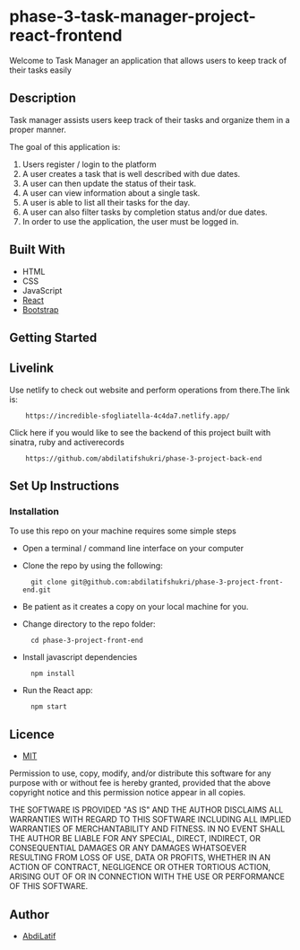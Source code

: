 # phase-3-task-manager-project-react-frontend
Welcome to Task Manager an application that allows users to keep track of their tasks easily 

## Description
Task manager assists users keep track of their tasks and organize them in a proper manner.


The goal of this application is:
1. Users register / login to the platform
2. A user creates a task that is well described with due dates.
3. A user can then update the status of their task.
4. A user can view information about a single task.
5. A user is able to list all their tasks for the day.
6. A user can also filter tasks by completion status and/or due dates.
7. In order to use the application, the user must be logged in.


## Built With
- HTML
- CSS
- JavaScript
- [React](https://reactjs.org/)
- [Bootstrap](https://getbootstrap.com/)



## Getting Started

## Livelink
Use netlify  to check out website and perform operations from there.The link is:

        https://incredible-sfogliatella-4c4da7.netlify.app/

Click here if you would like to see the backend of this project built with sinatra, ruby and activerecords
            
        https://github.com/abdilatifshukri/phase-3-project-back-end


## Set Up Instructions

### Installation
To use this repo on your machine requires some simple steps

- Open a terminal / command line interface on your computer
- Clone the repo by using the following:

        git clone git@github.com:abdilatifshukri/phase-3-project-front-end.git


- Be patient as it creates a copy on your local machine for you.

- Change directory to the repo folder:

        cd phase-3-project-front-end      

- Install javascript dependencies

        npm install

- Run the React app:
        
        npm start

## Licence
- [MIT](https://choosealicense.com/licenses/mit/)


Permission to use, copy, modify, and/or distribute this software for any purpose with or without fee is hereby granted, provided that the above copyright notice and this permission notice appear in all copies.

THE SOFTWARE IS PROVIDED "AS IS" AND THE AUTHOR DISCLAIMS ALL WARRANTIES WITH REGARD TO THIS SOFTWARE INCLUDING ALL IMPLIED WARRANTIES OF MERCHANTABILITY AND FITNESS. IN NO EVENT SHALL THE AUTHOR BE LIABLE FOR ANY SPECIAL, DIRECT, INDIRECT, OR CONSEQUENTIAL DAMAGES OR ANY DAMAGES WHATSOEVER RESULTING FROM LOSS OF USE, DATA OR PROFITS, WHETHER IN AN ACTION OF CONTRACT, NEGLIGENCE OR OTHER TORTIOUS ACTION, ARISING OUT OF OR IN CONNECTION WITH THE USE OR PERFORMANCE OF THIS SOFTWARE.

## Author
- [AbdiLatif](https://github.com/abdilatifshukri/)
